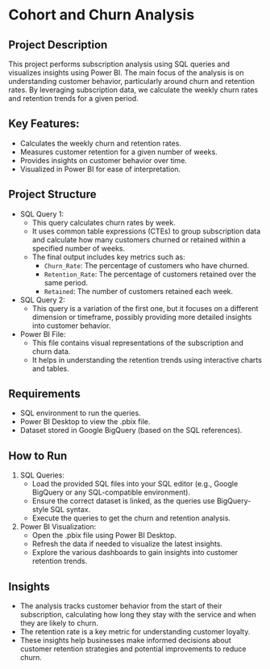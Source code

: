# Cohort and Churn Analysis

## Project Description

This project performs subscription analysis using SQL queries and visualizes insights using Power BI. The main focus of the analysis is on understanding customer behavior, particularly around churn and retention rates. By leveraging subscription data, we calculate the weekly churn rates and retention trends for a given period.

## Key Features:
* Calculates the weekly churn and retention rates.
* Measures customer retention for a given number of weeks.
* Provides insights on customer behavior over time.
* Visualized in Power BI for ease of interpretation.

## Project Structure
* SQL Query 1:
    * This query calculates churn rates by week.
    * It uses common table expressions (CTEs) to group subscription data and calculate how many customers churned or retained within a specified number of weeks.
    * The final output includes key metrics such as:
        * `Churn_Rate`: The percentage of customers who have churned.
        * `Retention_Rate`: The percentage of customers retained over the same period.
        * `Retained`: The number of customers retained each week.
* SQL Query 2:
    * This query is a variation of the first one, but it focuses on a different dimension or timeframe, possibly providing more detailed insights into customer behavior.
* Power BI File:
    * This file contains visual representations of the subscription and churn data.
    * It helps in understanding the retention trends using interactive charts and tables.


## Requirements
* SQL environment to run the queries.
* Power BI Desktop to view the .pbix file.
* Dataset stored in Google BigQuery (based on the SQL references).

## How to Run
1. SQL Queries:
    * Load the provided SQL files into your SQL editor (e.g., Google BigQuery or any SQL-compatible environment).
    * Ensure the correct dataset is linked, as the queries use BigQuery-style SQL syntax.
    * Execute the queries to get the churn and retention analysis.
2. Power BI Visualization:
    * Open the .pbix file using Power BI Desktop.
    * Refresh the data if needed to visualize the latest insights.
    * Explore the various dashboards to gain insights into customer retention trends.

## Insights
* The analysis tracks customer behavior from the start of their subscription, calculating how long they stay with the service and when they are likely to churn.
* The retention rate is a key metric for understanding customer loyalty.
* These insights help businesses make informed decisions about customer retention strategies and potential improvements to reduce churn.
